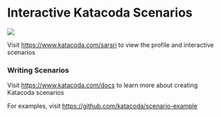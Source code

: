 # Interactive Katacoda Scenarios

[![](http://shields.katacoda.com/katacoda/sarsri/count.svg)](https://www.katacoda.com/sarsri "Get your profile on Katacoda.com")

Visit https://www.katacoda.com/sarsri to view the profile and interactive scenarios

### Writing Scenarios
Visit https://www.katacoda.com/docs to learn more about creating Katacoda scenarios

For examples, visit https://github.com/katacoda/scenario-example
